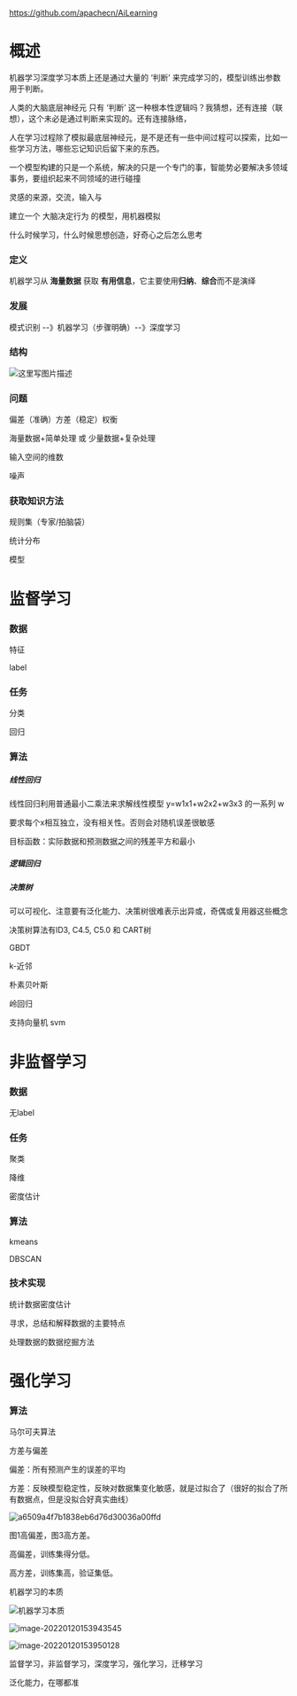 https://github.com/apachecn/AiLearning



# 概述

机器学习深度学习本质上还是通过大量的 ‘判断’ 来完成学习的，模型训练出参数用于判断。

人类的大脑底层神经元 只有 ‘判断’ 这一种根本性逻辑吗？我猜想，还有连接（联想），这个未必是通过判断来实现的。还有连接脉络，

人在学习过程除了模拟最底层神经元，是不是还有一些中间过程可以探索，比如一些学习方法，哪些忘记知识后留下来的东西。



一个模型构建的只是一个系统，解决的只是一个专门的事，智能势必要解决多领域事务，要组织起来不同领域的进行碰撞

灵感的来源，交流，输入与



建立一个 大脑决定行为 的模型，用机器模拟



什么时候学习，什么时候思想创造，好奇心之后怎么思考







### 定义

机器学习从 **海量数据** 获取 **有用信息**，它主要使用**归纳**、**综合**而不是演绎



### 发展

模式识别 --》机器学习（步骤明确）--》深度学习



### 结构

![这里写图片描述](picture/机器学习结构-1603766150764)



### 问题

偏差（准确）方差（稳定）权衡

海量数据+简单处理 或 少量数据+复杂处理

输入空间的维数

噪声



### 获取知识方法

规则集（专家/拍脑袋）

统计分布

模型



# 监督学习



### 数据

特征

label



### 任务

分类 

回归



### 算法

##### 线性回归

线性回归利用普通最小二乘法来求解线性模型 y=w1x1+w2x2+w3x3 的一系列 w

要求每个x相互独立，没有相关性。否则会对随机误差很敏感

目标函数：实际数据和预测数据之间的残差平方和最小



##### 逻辑回归



##### 决策树

可以可视化、注意要有泛化能力、决策树很难表示出异或，奇偶或复用器这些概念

决策树算法有ID3, C4.5, C5.0 和 CART树



GBDT

k-近邻

朴素贝叶斯

岭回归

支持向量机 svm







# 非监督学习



### 数据

无label



### 任务

聚类

降维

密度估计



### 算法

kmeans

DBSCAN



### 技术实现

统计数据密度估计

寻求，总结和解释数据的主要特点

处理数据的数据挖掘方法



# 强化学习



### 算法

马尔可夫算法



















方差与偏差



偏差：所有预测产生的误差的平均

方差：反映模型稳定性，反映对数据集变化敏感，就是过拟合了（很好的拟合了所有数据点，但是没拟合好真实曲线）

![a6509a4f7b1838eb6d76d30036a00ffd](picture/a6509a4f7b1838eb6d76d30036a00ffd.png)

图1高偏差，图3高方差。

高偏差，训练集得分低。

高方差，训练集高，验证集低。



























机器学习的本质

![机器学习本质](picture/机器学习本质-1603347415253.jpg)







![image-20220120153943545](picture/image-20220120153943545.png)





![image-20220120153950128](picture/image-20220120153950128.png)





监督学习，非监督学习，深度学习，强化学习，迁移学习





泛化能力，在哪都准

